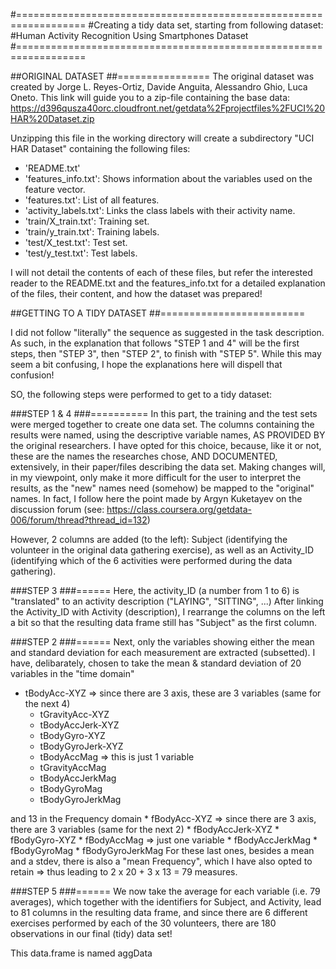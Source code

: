 #==================================================================
#Creating a tidy data set, starting from following dataset:
#Human Activity Recognition Using Smartphones Dataset
#==================================================================

##ORIGINAL DATASET
##================
The original dataset was created by Jorge L. Reyes-Ortiz, Davide Anguita, Alessandro Ghio, Luca Oneto.
This link will guide you to a zip-file containing the base data:
https://d396qusza40orc.cloudfront.net/getdata%2Fprojectfiles%2FUCI%20HAR%20Dataset.zip 

Unzipping this file in the working directory will create a subdirectory "UCI HAR Dataset" containing the following files:
- 'README.txt'
- 'features_info.txt': Shows information about the variables used on the feature vector.
- 'features.txt': List of all features.
- 'activity_labels.txt': Links the class labels with their activity name.
- 'train/X_train.txt': Training set.
- 'train/y_train.txt': Training labels.
- 'test/X_test.txt': Test set.
- 'test/y_test.txt': Test labels.

I will not detail the contents of each of these files, but refer the interested reader to the README.txt and the 
features_info.txt for a detailed explanation of the files, their content, and how the dataset was prepared!


##GETTING TO A TIDY DATASET
##=========================

I did not follow "literally" the sequence as suggested in the task description.
As such, in the explanation that follows "STEP 1 and 4" will be the first steps,
then "STEP 3", then "STEP 2", to finish with "STEP 5".
While this may seem a bit confusing, I hope the explanations here will dispell that confusion!

SO, the following steps were performed to get to a tidy dataset:

###STEP 1 & 4
###==========
In this part, the training and the test sets were merged together to create one data set.
The columns containing the results were named, using the descriptive variable names, 
AS PROVIDED BY the original researchers.
I have opted for this choice, because, like it or not, these are the names the researches chose, AND DOCUMENTED,
extensively, in their paper/files describing the data set.
Making changes will, in my viewpoint, only make it more difficult for the user to interpret the results,
as the "new" names need (somehow) be mapped to the "original" names.
In fact, I follow here the point made by Argyn Kuketayev on the discussion forum
(see: https://class.coursera.org/getdata-006/forum/thread?thread_id=132)

However, 2 columns are added (to the left): Subject (identifying the volunteer in the original data gathering exercise),
as well as an Activity_ID (identifying which of the 6 activities were performed during the data gathering).
 

###STEP 3
###======
Here, the activity_ID (a number from 1 to 6) is "translated" to an activity description ("LAYING", "SITTING", ...)
After linking the Activity_ID with Activity (description), I rearrange the columns on the left a bit so that the
resulting data frame still has "Subject" as the first column.


###STEP 2
###======
Next, only the variables showing either the mean and standard deviation for each measurement are extracted (subsetted).
I have, delibarately, chosen to take the mean & standard deviation of 20 variables in the "time domain"
  * tBodyAcc-XYZ => since there are 3 axis, these are 3 variables (same for the next 4)
	* tGravityAcc-XYZ
	* tBodyAccJerk-XYZ
	* tBodyGyro-XYZ
	* tBodyGyroJerk-XYZ
	* tBodyAccMag => this is just 1 variable
	* tGravityAccMag
	* tBodyAccJerkMag
	* tBodyGyroMag
	* tBodyGyroJerkMag

and 13 in the Frequency domain
	* fBodyAcc-XYZ => since there are 3 axis, there are 3 variables (same for the next 2)
	* fBodyAccJerk-XYZ
	* fBodyGyro-XYZ
	* fBodyAccMag => just one variable
	* fBodyAccJerkMag
	* fBodyGyroMag
	* fBodyGyroJerkMag
For these last ones, besides a mean and a stdev, there is also a "mean Frequency", which I have also opted to retain
=> thus leading to 2 x 20 + 3 x 13 = 79 measures.


###STEP 5
###======
We now take the average for each variable (i.e. 79 averages), which together with the identifiers for Subject, and Activity,
lead to 81 columns in the resulting data frame,
and since there are 6 different exercises performed by each of the 30 volunteers, there are 180 observations
in our final (tidy) data set!

This data.frame is named aggData
